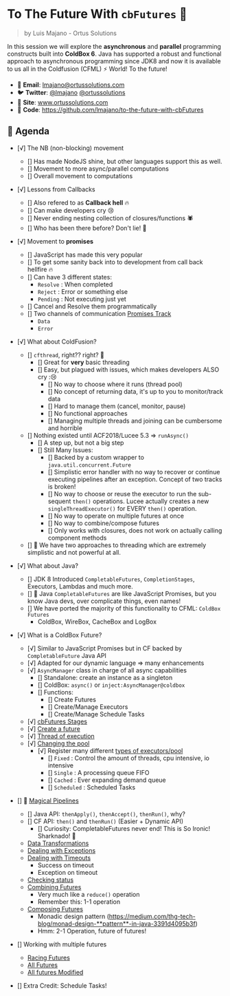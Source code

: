 # To The Future With `cbFutures` 🚀

> by Luis Majano - Ortus Solutions

In this session we will explore the **asynchronous** and **parallel** programming constructs built into **ColdBox 6**. Java has supported a robust and functional approach to asynchronous programming since JDK8 and now it is available to us all in the Coldfusion (CFML) ⚡ World! To the future!

* 📧 **Email**: lmajano@ortussolutions.com
* 🐦 **Twitter**: [@lmajano](https://twitter.com/lmajano) [@ortussolutions](https://twitter.com/ortussolutions)
* 🔗 **Site**: www.ortussolutions.com
* 🔗 **Code**: https://github.com/lmajano/to-the-future-with-cbFutures

## 📅 Agenda

* [√] The NB (non-blocking) movement
  * [] Has made NodeJS shine, but other languages support this as well.
  * [] Movement to more async/parallel computations
  * [] Overall movement to computations

* [√] Lessons from Callbacks
  * [] Also refered to as **Callback hell** 🔥
  * [] Can make developers cry 😢
  * [] Never ending nesting collection of closures/functions 🕷️
  * [] Who has been there before?  Don't lie! 🤥

* [√] Movement to **promises**
  * [] JavaScript has made this very popular
  * [] To get some sanity back into to development from call back hellfire 🔥
  * [] Can have 3 different states:
    * `Resolve` : When completed
    * `Reject`  : Error or something else
    * `Pending` : Not executing just yet
  * [] Cancel and Resolve them programmatically
  * [] Two channels of communication [Promises Track](samples/01-promises-track.md)
    * `Data`
    * `Error`

* [√] What about ColdFusion?
  * [] `cfthread`, right?? right? 🔨
    * [] Great for **very** basic threading
    * [] Easy, but plagued with issues, which makes developers ALSO cry :😢
      * [] No way to choose where it runs (thread pool)
      * [] No concept of returning data, it's up to you to monitor/track data
      * [] Hard to manage them (cancel, monitor, pause)
      * [] No functional approaches
      * [] Managing multiple threads and joining can be cumbersome and horrible
  * [] Nothing existed until ACF2018/Lucee 5.3 => `runAsync()`
    * [] A step up, but not a big step
    * [] Still Many Issues:
      * [] Backed by a custom wrapper to `java.util.concurrent.Future`
      * [] Simplistic error handler with no way to recover or continue executing pipelines after an exception. Concept of two tracks is broken!
      * [] No way to choose or reuse the executor to run the sub-sequent `then()` operations.  Lucee actually creates a new `singleThreadExecutor()` for EVERY `then()` operation.
      * [] No way to operate on multiple futures at once
      * [] No way to combine/compose futures
      * [] Only works with closures, does not work on actually calling component methods
  * [] 🤢 We have two approaches to threading which are extremely simplistic and not powerful at all.

* [√] What about Java?
  * [] JDK 8 Introduced `CompletableFutures`, `CompletionStages`, Executors, Lambdas and much more.
  * [] 🦄 Java `CompletableFutures` are like JavaScript Promises, but you know Java devs, over complicate things, even names!
  * [] We have ported the majority of this functionality to CFML: `ColdBox Futures`
    * ColdBox, WireBox, CacheBox and LogBox

* [√] What is a ColdBox Future?
  * [√] Similar to JavaScript Promises but in CF backed by `CompletableFuture` Java API
  * [√] Adapted for our dynamic language => many enhancements
  * [√] `AsyncManager` class in charge of all async capabilities
    * [] Standalone: create an instance as a singleton
    * [] ColdBox: `async()` or `inject:AsyncManager@coldbox`
    * [] Functions:
      * [] Create Futures
      * [] Create/Manage Executors
      * [] Create/Manage Schedule Tasks
  * [√] [cbFutures Stages](samples/02-cbfutures-stages.md)
  * [√] [Create a future](samples/03-creating-future.cfc)
  * [√] [Thread of execution](samples/04-nb-future.cfc)
  * [√] [Changing the pool](samples/05-custom-pool.cfc)
    * [√] Register many different [types of executors/pool](samples/06-cached-pool.cfc)
      * [] `Fixed` : Control the amount of threads, cpu intensive, io intensive
      * [] `Single` : A processing queue FIFO
      * [] `Cached` : Ever expanding demand queue
      * [] `Scheduled` : Scheduled Tasks

* [] 🎩 [Magical Pipelines](samples/07-then.cfc)
  * [] Java API: `thenApply()`, `thenAccept()`, `thenRun()`, why?
  * [] CF API: `then()` and `thenRun()` (Easier + Dynamic API)
    * [] Curiosity: CompletableFutures never end!  This is So Ironic! Sharknado! :shark:
  * [Data Transformations](samples/08-data-transformations.cfc)
  * [Dealing with Exceptions](samples/09-exceptions.cfc)
  * [Dealing with Timeouts](samples/10-timeouts.cfc)
    * Success on timeout
    * Exception on timeout
  * [Checking status](samples/11-statuschecks.cfc)
  * [Combining Futures](samples/12-combine.cfc)
    * Very much like a `reduce()` operation
    * Remember this: 1-1 operation
  * [Composing Futures](samples/13-compose.cfc)
    * Monadic design pattern (https://medium.com/thg-tech-blog/monad-design-**pattern**-in-java-3391d4095b3f)
    * Hmm: 2-1 Operation, future of futures!
  
* [] Working with multiple futures
  * [Racing Futures](samples/14-anyOf.cfc)
  * [All Futures](samples/15-all.cfc)
  * [All futures Modified](samples/16-allapply.cfc)

* [] Extra Credit: Schedule Tasks!
